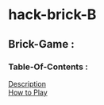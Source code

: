 # hack-brick-B

## Brick-Game :

### Table-Of-Contents :

[Description](#description)  
[How to Play](#Play)

